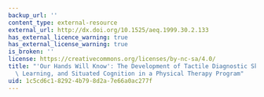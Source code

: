 ```yaml
---
backup_url: ''
content_type: external-resource
external_url: http://dx.doi.org/10.1525/aeq.1999.30.2.133
has_external_licence_warning: true
has_external_license_warning: true
is_broken: ''
license: https://creativecommons.org/licenses/by-nc-sa/4.0/
title: "'Our Hands Will Know': The Development of Tactile Diagnostic Skill\u2014Teaching,\
  \ Learning, and Situated Cognition in a Physical Therapy Program"
uid: 1c5cd6c1-8292-4b79-8d2a-7e66a0ac277f
---
```


